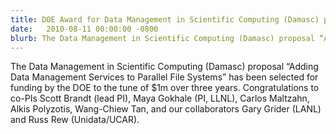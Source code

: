 ```yaml
---
title: DOE Award for Data Management in Scientific Computing (Damasc) project
date:   2010-08-11 00:00:00 -0800
blurb: The Data Management in Scientific Computing (Damasc) proposal “Adding Data Management Services to Parallel File Systems” has been selected for funding by the DOE to the tune of $1m over three years.
---
```

The Data Management in Scientific Computing (Damasc) proposal “Adding Data
Management Services to Parallel File Systems” has been selected for funding by
the DOE to the tune of $1m over three years. Congratulations to  co-PIs Scott
Brandt (lead PI), Maya Gokhale (PI, LLNL), Carlos Maltzahn, Alkis Polyzotis,
Wang-Chiew Tan, and our collaborators Gary Grider (LANL) and Russ Rew
(Unidata/UCAR).
